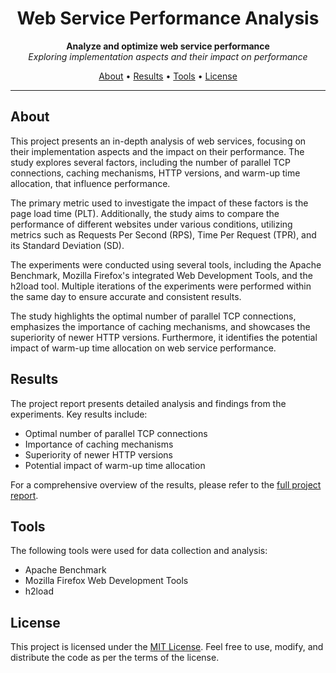 <h1 align="center">Web Service Performance Analysis</h1>

<p align="center">
  <b>Analyze and optimize web service performance</b>
  <br>
  <i>Exploring implementation aspects and their impact on performance</i>
</p>

<p align="center">
  <a href="#about">About</a> •
  <a href="#results">Results</a> •
  <a href="#tools">Tools</a> •
  <a href="#license">License</a>
</p>

---

## About

This project presents an in-depth analysis of web services, focusing on their implementation aspects and the impact on their performance. The study explores several factors, including the number of parallel TCP connections, caching mechanisms, HTTP versions, and warm-up time allocation, that influence performance.

The primary metric used to investigate the impact of these factors is the page load time (PLT). Additionally, the study aims to compare the performance of different websites under various conditions, utilizing metrics such as Requests Per Second (RPS), Time Per Request (TPR), and its Standard Deviation (SD).

The experiments were conducted using several tools, including the Apache Benchmark, Mozilla Firefox's integrated Web Development Tools, and the h2load tool. Multiple iterations of the experiments were performed within the same day to ensure accurate and consistent results.

The study highlights the optimal number of parallel TCP connections, emphasizes the importance of caching mechanisms, and showcases the superiority of newer HTTP versions. Furthermore, it identifies the potential impact of warm-up time allocation on web service performance.

## Results

The project report presents detailed analysis and findings from the experiments. Key results include:

- Optimal number of parallel TCP connections
- Importance of caching mechanisms
- Superiority of newer HTTP versions
- Potential impact of warm-up time allocation

For a comprehensive overview of the results, please refer to the [full project report](link-to-report-file.pdf).

## Tools

The following tools were used for data collection and analysis:

- Apache Benchmark
- Mozilla Firefox Web Development Tools
- h2load

## License

This project is licensed under the [MIT License](link-to-license-file). Feel free to use, modify, and distribute the code as per the terms of the license.

